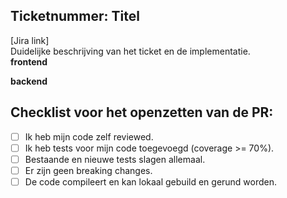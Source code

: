 ## Ticketnummer: Titel

[Jira link]  
Duidelijke beschrijving van het ticket en de implementatie.  
**frontend**  

**backend**  

## Checklist voor het openzetten van de PR:
- [ ] Ik heb mijn code zelf reviewed.
- [ ] Ik heb tests voor mijn code toegevoegd (coverage >= 70%).
- [ ] Bestaande en nieuwe tests slagen allemaal.
- [ ] Er zijn geen breaking changes.
- [ ] De code compileert en kan lokaal gebuild en gerund worden.
